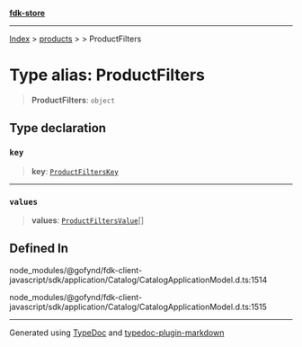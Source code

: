 [**fdk-store**](../../../README.md)
***

[Index](../../../API.md) > [products](../../README.md) > [<internal>](../README.md) > ProductFilters

# Type alias: ProductFilters

> **ProductFilters**: `object`

## Type declaration

### `key`

> **key**: [`ProductFiltersKey`](type-alias.ProductFiltersKey.md)

***

### `values`

> **values**: [`ProductFiltersValue`](type-alias.ProductFiltersValue.md)[]

## Defined In

node\_modules/@gofynd/fdk-client-javascript/sdk/application/Catalog/CatalogApplicationModel.d.ts:1514

node\_modules/@gofynd/fdk-client-javascript/sdk/application/Catalog/CatalogApplicationModel.d.ts:1515

***
Generated using [TypeDoc](https://typedoc.org/) and [typedoc-plugin-markdown](https://www.npmjs.com/package/typedoc-plugin-markdown)
